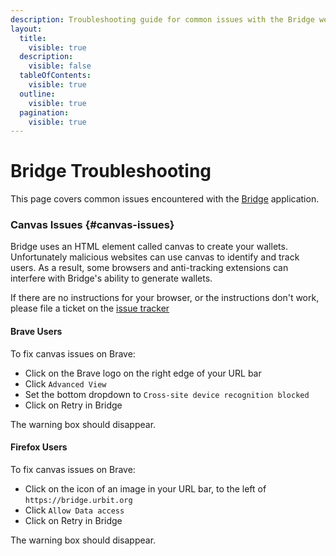 ```yaml
---
description: Troubleshooting guide for common issues with the Bridge web application for Urbit ID management.
layout:
  title:
    visible: true
  description:
    visible: false
  tableOfContents:
    visible: true
  outline:
    visible: true
  pagination:
    visible: true
---
```


# Bridge Troubleshooting

This page covers common issues encountered with the [Bridge](https://bridge.urbit.org) application.

### Canvas Issues {#canvas-issues}

Bridge uses an HTML element called canvas to create your wallets. Unfortunately malicious websites can use canvas to identify and track users. As a result, some browsers and anti-tracking extensions can interfere with Bridge's ability to generate wallets. 

If there are no instructions for your browser, or the instructions don't work, please file a ticket on the [issue tracker](https://github.com/urbit/bridge/issues)

#### Brave Users

To fix canvas issues on Brave:

- Click on the Brave logo on the right edge of your URL bar
- Click `Advanced View`
- Set the bottom dropdown to `Cross-site device recognition blocked`
- Click on Retry in Bridge

The warning box should disappear.

#### Firefox Users

To fix canvas issues on Brave:

- Click on the icon of an image in your URL bar, to the left of `https://bridge.urbit.org`
- Click `Allow Data access`
- Click on Retry in Bridge

The warning box should disappear.

